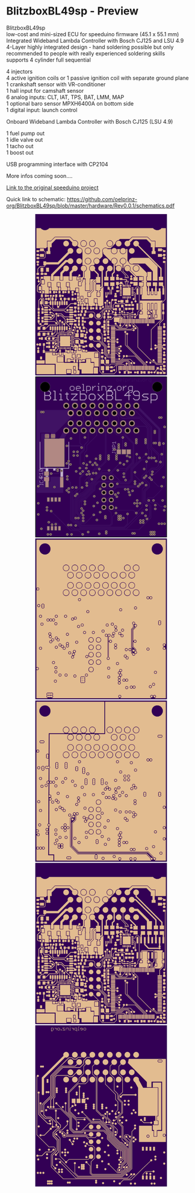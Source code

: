 # BlitzboxBL49sp - Preview<br/>
BlitzboxBL49sp<br/>
low-cost and mini-sized ECU for speeduino firmware (45.1 x 55.1 mm)<br/>
Integrated Wideband Lambda Controller with Bosch CJ125 and LSU 4.9<br/>
4-Layer highly integrated design - hand soldering possible but only recommended to people with really experienced soldering skills<br/>
supports 4 cylinder full sequential<br/>

4 injectors<br/>
4 active ignition coils or 1 passive ignition coil with separate ground plane<br/>
1 crankshaft sensor with VR-conditioner<br/>
1 hall input for camshaft sensor<br/>
6 analog inputs: CLT, IAT, TPS, BAT, LMM, MAP<br/>
1 optional baro sensor MPXH6400A on bottom side<br/>
1 digital input: launch control<br/>

Onboard Wideband Lambda Controller with Bosch CJ125 (LSU 4.9)<br/>

1 fuel pump out<br/>
1 idle valve out<br/>
1 tacho out<br/>
1 boost out<br/>

USB programming interface with CP2104<br/>

More infos coming soon....<br/>

[Link to the original speeduino project](https://www.speeduino.com "speeduino homepage")<br/>

Quick link to schematic: https://github.com/oelprinz-org/BlitzboxBL49sp/blob/master/hardware/Rev0.0.1/schematics.pdf <br/>

<p align="center">
  <img src="hardware/Rev0.0.1/top.png" width="350" title="Top Side">
  <img src="hardware/Rev0.0.1/bottom.png" width="350" alt="accessibility text"><br/>
  <img src="hardware/Rev0.0.1/internal_plane1.png" width="350" title="Internal Plane 1">
  <img src="hardware/Rev0.0.1/internal_plane2.png" width="350" title="Internal Plane 2">
  <img src="hardware/Rev0.0.1/top_layer.png" width="350" title="Top Side">
  <img src="hardware/Rev0.0.1/bottom_layer.png" width="350" alt="accessibility text">
</p>
